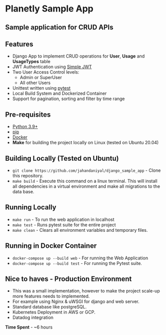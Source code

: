 # Planetly Sample App
## Sample application for CRUD APIs

## Features

- Django App to implement CRUD operations for  **User**, **Usage** and **UsageTypes** table
- JWT Authentication using [Simple JWT](https://django-rest-framework-simplejwt.readthedocs.io/en/latest/)
- Two User Access Control levels:
     - Admin or SuperUser
     - All other Users
- Unittest written using [pytest](https://docs.pytest.org/en/7.0.x/#)
- Local Build System and Dockerized Container
- Support for pagination, sorting and filter by time range

## Pre-requisites
- [Python 3.9+](https://docs.python.org/3.9/)
- [pip](https://pip.pypa.io/en/stable/installation/)
-  [Docker](https://docs.docker.com/get-docker/)
-  **Make** for building the project locally on Linux (tested on Ubuntu 20.04)

## Building Locally (Tested on Ubuntu)
- `git clone https://github.com/jahandaniyal/django_sample_app` - Clone this repository.
- `make build` - Execute this command on a linux terminal.
This will install all dependencies in a virtual environment and make all migrations to the data base.

## Running Locally
- `make run` - To run the web application in localhost
- `make test` - Runs pytest suite for the entire project
- `make clean` - Clears all environment variables and temporary files.

## Running in Docker Container
- `docker-compose up --build web` - For running the Web Application
- `docker-compose up --build test` - For running the Pytest suite.

## Nice to haves - Production Environment
- This was a small implementation, however to make the project scale-up more features needs to implemented.
- For example using Nginx & uWSGI for django and web server.
- Standard database like postgreSQL.
- Kubernetes Deployment in AWS or GCP.
- Datadog integration

**Time Spent** - ~6 hours

